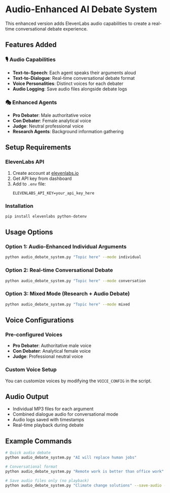 # Audio-Enhanced AI Debate System

This enhanced version adds ElevenLabs audio capabilities to create a real-time conversational debate experience.

## Features Added

### 🎙️ Audio Capabilities
- **Text-to-Speech**: Each agent speaks their arguments aloud
- **Text-to-Dialogue**: Real-time conversational debate format
- **Voice Personalities**: Distinct voices for each debater
- **Audio Logging**: Save audio files alongside debate logs

### 🎭 Enhanced Agents
- **Pro Debater**: Male authoritative voice
- **Con Debater**: Female analytical voice  
- **Judge**: Neutral professional voice
- **Research Agents**: Background information gathering

## Setup Requirements

### ElevenLabs API
1. Create account at [elevenlabs.io](https://elevenlabs.io)
2. Get API key from dashboard
3. Add to `.env` file:
   ```
   ELEVENLABS_API_KEY=your_api_key_here
   ```

### Installation
```bash
pip install elevenlabs python-dotenv
```

## Usage Options

### Option 1: Audio-Enhanced Individual Arguments
```bash
python audio_debate_system.py "Topic here" --mode individual
```

### Option 2: Real-time Conversational Debate
```bash
python audio_debate_system.py "Topic here" --mode conversation
```

### Option 3: Mixed Mode (Research + Audio Debate)
```bash
python audio_debate_system.py "Topic here" --mode mixed
```

## Voice Configurations

### Pre-configured Voices
- **Pro Debater**: Authoritative male voice
- **Con Debater**: Analytical female voice
- **Judge**: Professional neutral voice

### Custom Voice Setup
You can customize voices by modifying the `VOICE_CONFIG` in the script.

## Audio Output
- Individual MP3 files for each argument
- Combined dialogue audio for conversational mode
- Audio logs saved with timestamps
- Real-time playback during debate

## Example Commands

```bash
# Quick audio debate
python audio_debate_system.py "AI will replace human jobs"

# Conversational format
python audio_debate_system.py "Remote work is better than office work" --mode conversation

# Save audio files only (no playback)
python audio_debate_system.py "Climate change solutions" --save-audio --no-playback
```
